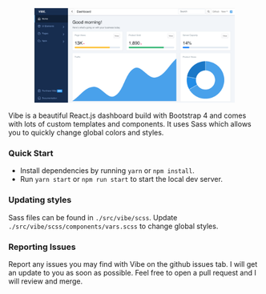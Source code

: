 <p align="center">
    <img src="assets/preview.png" width="400" />
</p>

Vibe is a beautiful React.js dashboard build with Bootstrap 4 and
comes with lots of custom templates and components. It uses Sass
which allows you to quickly change global colors and styles.

### Quick Start

- Install dependencies by running `yarn` or `npm install`.
- Run `yarn start` or `npm run start` to start the local dev server.

### Updating styles

Sass files can be found in `./src/vibe/scss`.
Update `./src/vibe/scss/components/vars.scss` to change global styles.

### Reporting Issues

Report any issues you may find with Vibe on the github
issues tab. I will get an update to you as soon as possible. Feel free
to open a pull request and I will review and merge.
